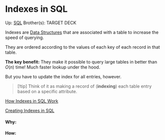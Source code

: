 # Indexes in SQL

Up: [SQL](sql)
Brother(s):
TARGET DECK

Indexes are [Data Structures](data_structures) that are associated with a table to increase the speed of querying.

They are ordered according to the values of each key of each record in that table.

**The key benefit:** They make it possible to query large tables in better than $O(n)$ time! Much faster lookup under the hood.

But you have to update the index for all entries, however.

> [!tip] Think of it as making a record of (**indexing**) each table entry based on a specific attribute.

[How Indexes in SQL Work](how_indexes_in_sql_work)

[Creating Indexes in SQL](creating_indexes_in_sql)


































#### Why:
#### How:









